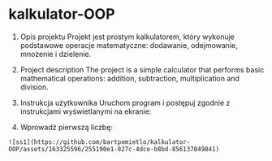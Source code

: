 # kalkulator-OOP

1. Opis projektu 
Projekt jest prostym kalkulatorem, który wykonuje podstawowe operacje matematyczne: 
dodawanie, odejmowanie, mnożenie i dzielenie.

2. Project description 
The project is a simple calculator that performs basic mathematical operations: addition, 
subtraction, multiplication and division.

3. Instrukcja użytkownika 
Uruchom program i postępuj zgodnie z instrukcjami wyświetlanymi na ekranie: 
  1. Wprowadź pierwszą liczbę:
     
    ![ss1](https://github.com/bartpomietlo/kalkulator-OOP/assets/163325596/255190e1-827c-4dce-b8bd-856137849841)
